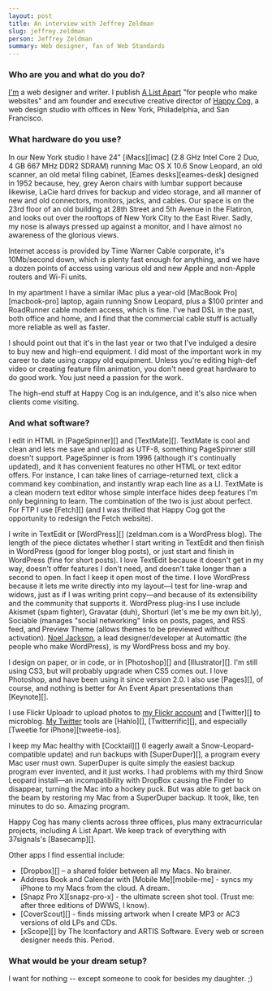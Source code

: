 ```yaml
---
layout: post
title: An interview with Jeffrey Zeldman
slug: jeffrey.zeldman
person: Jeffrey Zeldman
summary: Web designer, fan of Web Standards
---
```

### Who are you and what do you do?

[I'm](http://zeldman.com/ "Zeldman's site.") a web designer and writer. I publish [A List Apart](http://www.alistapart.com/ "The ALA site.") "for people who make websites" and am founder and executive creative director of [Happy Cog](http://www.happycog.com/ "Happy Cog's site."), a web design studio with offices in New York, Philadelphia, and San Francisco.

### What hardware do you use?

In our New York studio I have 24" [iMacs][imac] (2.8 GHz Intel Core 2 Duo, 4 GB 667 MHz DDR2 SDRAM) running Mac OS X 10.6 Snow Leopard, an old scanner, an old metal filing cabinet, [Eames desks][eames-desk] designed in 1952 because, hey, grey Aeron chairs with lumbar support because likewise, LaCie hard drives for backup and video storage, and all manner of new and old connectors, monitors, jacks, and cables. Our space is on the 23rd floor of an old building at 28th Street and 5th Avenue in the Flatiron, and looks out over the rooftops of New York City to the East River. Sadly, my nose is always pressed up against a monitor, and I have almost no awareness of the glorious views.

Internet access is provided by Time Warner Cable corporate, it's 10Mb/second down, which is plenty fast enough for anything, and we have a dozen points of access using various old and new Apple and non-Apple routers and Wi-Fi units.

In my apartment I have a similar iMac plus a year-old [MacBook Pro][macbook-pro] laptop, again running Snow Leopard, plus a $100 printer and RoadRunner cable modem access, which is fine. I've had DSL in the past, both office and home, and I find that the commercial cable stuff is actually more reliable as well as faster.

I should point out that it's in the last year or two that I've indulged a desire to buy new and high-end equipment. I did most of the important work in my career to date using crappy old equipment. Unless you're editing high-def video or creating feature film animation, you don't need great hardware to do good work. You just need a passion for the work.

The high-end stuff at Happy Cog is an indulgence, and it's also nice when clients come visiting.

### And what software?

I edit in HTML in [PageSpinner][] and [TextMate][]. TextMate is cool and clean and lets me save and upload as UTF-8, something PageSpinner still doesn't support. PageSpinner is from 1996 (although it's continually updated), and it has convenient features no other HTML or text editor offers. For instance, I can take lines of carriage-returned text, click a command key combination, and instantly wrap each line as a LI. TextMate is a clean modern text editor whose simple interface hides deep features I'm only beginning to learn. The combination of the two is just about perfect. For FTP I use [Fetch][] (and I was thrilled that Happy Cog got the opportunity to redesign the Fetch website).

I write in TextEdit or [WordPress][] (zeldman.com is a WordPress blog). The length of the piece dictates whether I start writing in TextEdit and then finish in WordPress (good for longer blog posts), or just start and finish in WordPress (fine for short posts). I love TextEdit because it doesn't get in my way, doesn't offer features I don't need, and doesn't take longer than a second to open. In fact I keep it open most of the time. I love WordPress because it lets me write directly into my layout—I test for line-wrap and widows, just as if I was writing print copy—and because of its extensibility and the community that supports it. WordPress plug-ins I use include Akismet (spam fighter), Gravatar (duh), Shorturl (let's me be my own bit.ly), Sociable (manages "social networking" links on posts, pages, and RSS feed, and Preview Theme (allows themes to be previewed without activation). [Noel Jackson](http://jcksn.com/ "Noel's website."), a lead designer/developer at Automattic (the people who make WordPress), is my WordPress boss and my boy.

I design on paper, or in code, or in [Photoshop][] and [Illustrator][]. I'm still using CS3, but will probably upgrade when CS5 comes out. I love Photoshop, and have been using it since version 2.0. I also use [Pages][], of course, and nothing is better for An Event Apart presentations than [Keynote][].

I use Flickr Uploadr to upload photos to [my Flickr account](http://www.flickr.com/photos/zeldman/ "Zeldman's Flickr account.") and [Twitter][] to microblog. [My Twitter](http://twitter.com/zeldman "Zeldman's Twitter account.") tools are [Hahlo][], [Twitterrific][], and especially [Tweetie for iPhone][tweetie-ios].

I keep my Mac healthy with [Cocktail][] (I eagerly await a Snow-Leopard-compatible update) and run backups with [SuperDuper][], a program every Mac user must own. SuperDuper is quite simply the easiest backup program ever invented, and it just works. I had problems with my third Snow Leopard install—an incompatibility with DropBox causing the Finder to disappear, turning the Mac into a hockey puck. But was able to get back on the beam by restoring my Mac from a SuperDuper backup. It took, like, ten minutes to do so. Amazing program.

Happy Cog has many clients across three offices, plus many extracurricular projects, including A List Apart. We keep track of everything with 37signals's [Basecamp][].

Other apps I find essential include:

* [Dropbox][] – a shared folder between all my Macs. No brainer.
* Address Book and Calendar with [Mobile Me][mobile-me] - syncs my iPhone to my Macs from the cloud. A dream.
* [Snapz Pro X][snapz-pro-x] - the ultimate screen shot tool. (Trust me: after three editions of DWWS, I know).
* [CoverScout][] - finds missing artwork when I create MP3 or AC3 versions of old LPs and CDs.
* [xScope][] by The Iconfactory and ARTIS Software. Every web or screen designer needs this. Period.

### What would be your dream setup?

I want for nothing -- except someone to cook for besides my daughter. ;)
